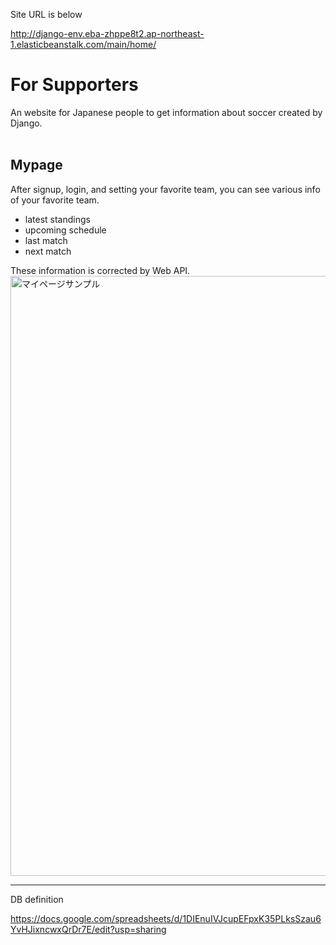Site URL is below

http://django-env.eba-zhppe8t2.ap-northeast-1.elasticbeanstalk.com/main/home/

# For Supporters
An website for Japanese people to get information about soccer created by Django.
<br><br>
## Mypage
After signup, login, and setting your favorite team, 
you can see various info of your favorite team.
- latest standings
- upcoming schedule
- last match
- next match



These information is corrected by Web API.
<img width="960" alt="マイページサンプル" src="https://user-images.githubusercontent.com/56859729/186047389-795640b6-8ab9-4ca4-86cd-4a8e5323943e.png">

<hr>
DB definition

https://docs.google.com/spreadsheets/d/1DIEnuIVJcupEFpxK35PLksSzau6YvHJixncwxQrDr7E/edit?usp=sharing

